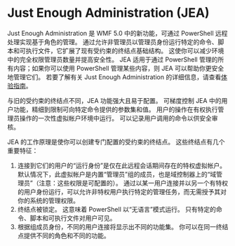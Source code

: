 # Just Enough Administration (JEA)
Just Enough Administration 是 WMF 5.0 中的新功能，可通过 PowerShell 远程处理实现基于角色的管理。  通过允许非管理员以管理员身份运行特定的命令、脚本和可执行文件，它扩展了现有受约束的终结点基础结构。  这使你可以减少环境中的完全权限管理员数量并提高安全性。  JEA 适用于通过 PowerShell 管理的所有内容；如果你可以使用 PowerShell 管理某些内容，则 JEA 可以帮助你更安全地管理它们。  若要了解有关 Just Enough Administration 的详细信息，请查看[体验指南](http://aka.ms/JEA)。

与旧的受约束的终结点不同，JEA 功能强大且易于配置。  可梯度控制 JEA 中的用户功能，精细到限制可向特定命令提供的参数集和值。 用户的操作在有权执行管理员操作的一次性虚拟帐户环境中运行。  可以记录用户调用的命令以供安全审核。

JEA 的工作原理是使你可以创建专门配置的受约束的终结点。  这些终结点有几个重要特征：

1. 连接到它们的用户的“运行身份”是仅在此远程会话期间存在的特权虚拟帐户。  默认情况下，此虚拟帐户是内置“管理员”组的成员，也是域控制器上的“域管理员”（注意：这些权限是可配置的）。 通过以某一用户连接并以另一个有特权的用户身份运行，可以允许非特权用户执行特定的管理任务，而无需授予其对你的系统的管理权限。
2. 终结点被锁定。  这意味着 PowerShell 以“无语言”模式运行。  只有特定的命令、脚本和可执行文件对用户可见。
3. 根据组成员身份，不同的用户连接将显示出不同的功能集。  你可以在同一终结点提供不同的角色和不同的功能。<!--HONumber=Mar16_HO2-->
